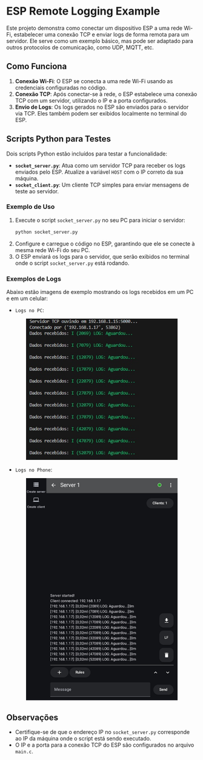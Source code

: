# ESP Remote Logging Example

Este projeto demonstra como conectar um dispositivo ESP a uma rede Wi-Fi, estabelecer uma conexão TCP e enviar logs de forma remota para um servidor. Ele serve como um exemplo básico, mas pode ser adaptado para outros protocolos de comunicação, como UDP, MQTT, etc.

## Como Funciona

1. **Conexão Wi-Fi**: O ESP se conecta a uma rede Wi-Fi usando as credenciais configuradas no código.
2. **Conexão TCP**: Após conectar-se à rede, o ESP estabelece uma conexão TCP com um servidor, utilizando o IP e a porta configurados.
3. **Envio de Logs**: Os logs gerados no ESP são enviados para o servidor via TCP. Eles também podem ser exibidos localmente no terminal do ESP.

## Scripts Python para Testes

Dois scripts Python estão incluídos para testar a funcionalidade:

- **`socket_server.py`**: Atua como um servidor TCP para receber os logs enviados pelo ESP. Atualize a variável `HOST` com o IP correto da sua máquina.
- **`socket_client.py`**: Um cliente TCP simples para enviar mensagens de teste ao servidor.

### Exemplo de Uso

1. Execute o script `socket_server.py` no seu PC para iniciar o servidor:
   ```sh
   python socket_server.py
   ```
2. Configure e carregue o código no ESP, garantindo que ele se conecte à mesma rede Wi-Fi do seu PC.
3. O ESP enviará os logs para o servidor, que serão exibidos no terminal onde o script `socket_server.py` está rodando.

### Exemplos de Logs

Abaixo estão imagens de exemplo mostrando os logs recebidos em um PC e em um celular:

- `Logs no PC`:
<div align="center">
  <img src="images/log_pc.jpg" alt="Log no PC" width="400"/>
</div>

- `Logs no Phone`:
<div align="center">
  <img src="images/log_phone.jpg" alt="Log no Phone" width="400"/>
</div>

## Observações

- Certifique-se de que o endereço IP no `socket_server.py` corresponde ao IP da máquina onde o script está sendo executado.
- O IP e a porta para a conexão TCP do ESP são configurados no arquivo `main.c`.
